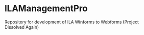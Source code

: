 # ILAManagementPro
Repository for development of ILA Winforms to Webforms (Project Dissolved Again)

